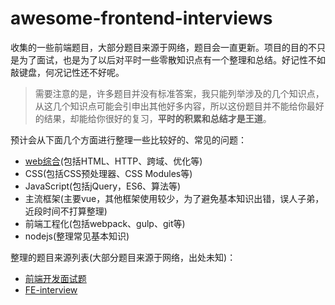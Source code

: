 # awesome-frontend-interviews

收集的一些前端题目，大部分题目来源于网络，题目会一直更新。项目的目的不只是为了面试，也是为了以后对平时一些零散知识点有一个整理和总结。好记性不如敲键盘，何况记性还不好呢。

> 需要注意的是，许多题目并没有标准答案，我只能列举涉及的几个知识点，从这几个知识点可能会引申出其他好多内容，所以这份题目并不能给你最好的结果，却能给你很好的复习，**平时的积累和总结才是王道**。

预计会从下面几个方面进行整理一些比较好的、常见的问题：

- [web综合](./web综合篇.md "web综合面试题")(包括HTML、HTTP、跨域、优化等)
- CSS(包括CSS预处理器、CSS Modules等)
- JavaScript(包括jQuery，ES6、算法等)
- 主流框架(主要vue，其他框架使用较少，为了避免基本知识出错，误人子弟，近段时间不打算整理)
- 前端工程化(包括webpack、gulp、git等)
- nodejs(整理常见基本知识)

整理的题目来源列表(大部分题目来源于网络，出处未知)：

- [前端开发面试题](https://github.com/markyun/My-blog/tree/master/Front-end-Developer-Questions/Questions-and-Answers)
- [FE-interview](https://github.com/qiu-deqing/FE-interview)